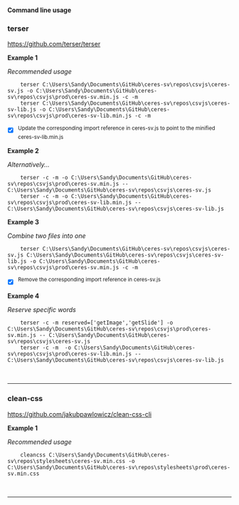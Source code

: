 #### Command line usage

### terser

https://github.com/terser/terser

**Example 1**

*Recommended usage*

        terser C:\Users\Sandy\Documents\GitHub\ceres-sv\repos\csvjs\ceres-sv.js -o C:\Users\Sandy\Documents\GitHub\ceres-sv\repos\csvjs\prod\ceres-sv.min.js -c -m
        terser C:\Users\Sandy\Documents\GitHub\ceres-sv\repos\csvjs\ceres-sv-lib.js -o C:\Users\Sandy\Documents\GitHub\ceres-sv\repos\csvjs\prod\ceres-sv-lib.min.js -c -m

- [x] <sup>Update the corresponding import reference in ceres-sv.js to point to the minified ceres-sv-lib.min.js</sup>

**Example 2**

*Alternatively...*

        terser -c -m -o C:\Users\Sandy\Documents\GitHub\ceres-sv\repos\csvjs\prod\ceres-sv.min.js -- C:\Users\Sandy\Documents\GitHub\ceres-sv\repos\csvjs\ceres-sv.js
        terser -c -m -o C:\Users\Sandy\Documents\GitHub\ceres-sv\repos\csvjs\prod\ceres-sv-lib.min.js -- C:\Users\Sandy\Documents\GitHub\ceres-sv\repos\csvjs\ceres-sv-lib.js

**Example 3**

*Combine two files into one*

        terser C:\Users\Sandy\Documents\GitHub\ceres-sv\repos\csvjs\ceres-sv.js C:\Users\Sandy\Documents\GitHub\ceres-sv\repos\csvjs\ceres-sv-lib.js -o C:\Users\Sandy\Documents\GitHub\ceres-sv\repos\csvjs\prod\ceres-sv.min.js -c -m

- [x] <sup>Remove the corresponding import reference in ceres-sv.js</sup>

**Example 4**

*Reserve specific words*

        terser -c -m reserved=['getImage','getSlide'] -o C:\Users\Sandy\Documents\GitHub\ceres-sv\repos\csvjs\prod\ceres-sv.min.js -- C:\Users\Sandy\Documents\GitHub\ceres-sv\repos\csvjs\ceres-sv.js
        terser -c -m  -o C:\Users\Sandy\Documents\GitHub\ceres-sv\repos\csvjs\prod\ceres-sv-lib.min.js -- C:\Users\Sandy\Documents\GitHub\ceres-sv\repos\csvjs\ceres-sv-lib.js

<br>

***



### clean-css

https://github.com/jakubpawlowicz/clean-css-cli

**Example 1**

*Recommended usage*

        cleancss C:\Users\Sandy\Documents\GitHub\ceres-sv\repos\stylesheets\ceres-sv.min.css -o C:\Users\Sandy\Documents\GitHub\ceres-sv\repos\stylesheets\prod\ceres-sv.min.css

<br>

***        
